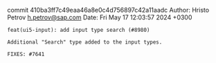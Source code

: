 commit 410ba3ff7c49eaa46a8e0c4d756897c42a11aadc
Author: Hristo Petrov <h.petrov@sap.com>
Date:   Fri May 17 12:03:57 2024 +0300

    feat(ui5-input): add input type search (#8980)
    
    Additional "Search" type added to the input types.
    
    FIXES: #7641
